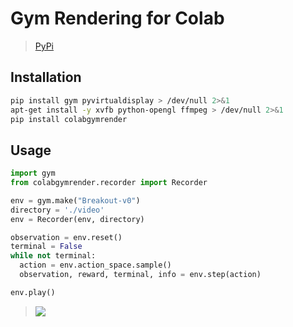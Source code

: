 # Gym Rendering for Colab

> [PyPi](https://pypi.org/project/colabgymrender/)

## Installation
```bash
pip install gym pyvirtualdisplay > /dev/null 2>&1
apt-get install -y xvfb python-opengl ffmpeg > /dev/null 2>&1
pip install colabgymrender
```

## Usage
```python
import gym
from colabgymrender.recorder import Recorder

env = gym.make("Breakout-v0")
directory = './video'
env = Recorder(env, directory)

observation = env.reset()
terminal = False
while not terminal:
  action = env.action_space.sample()
  observation, reward, terminal, info = env.step(action)

env.play()
```

> <a href="https://youtu.be/ma4Oj775jo0"><img src="https://i.ibb.co/zJtGzZY/ezgif-frame-098.jpg" border="0"></img></a>
